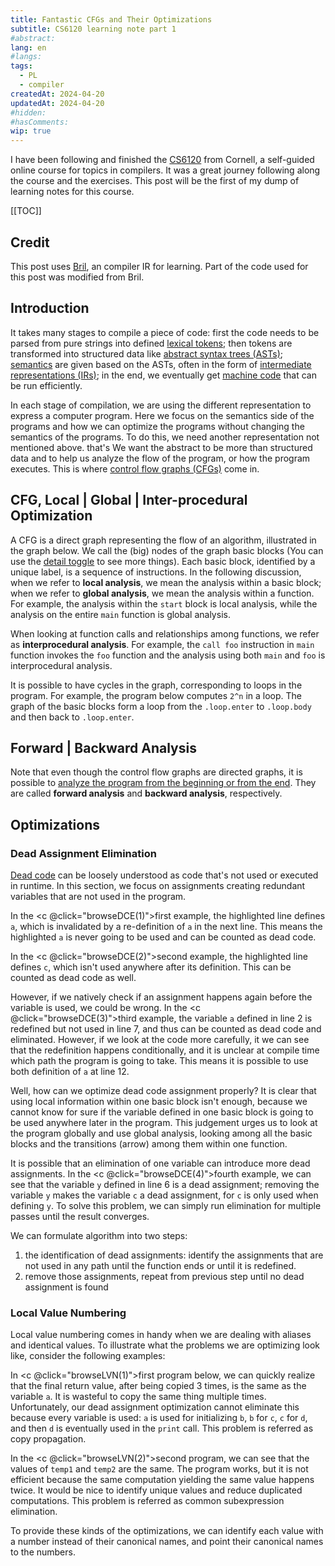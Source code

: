 ```yaml
---
title: Fantastic CFGs and Their Optimizations
subtitle: CS6120 learning note part 1
#abstract: 
lang: en
#langs: 
tags:
  - PL
  - compiler
createdAt: 2024-04-20
updatedAt: 2024-04-20
#hidden: 
#hasComments:
wip: true
---
```


I have been following and finished
the [CS6120](https://www.cs.cornell.edu/courses/cs6120/2023fa/) from Cornell, a
self-guided online course for topics in compilers. It was a great journey
following along the course and the exercises. This post will be the first of my
dump of learning notes for this course.
<!-- more -->

[[TOC]]

## Credit

This post uses [Bril](https://capra.cs.cornell.edu/bril/intro.html),
an compiler IR for learning. Part of the code used for this post was modified
from Bril.

## Introduction

It takes many stages to compile a piece of code: first the code needs to be
parsed from pure strings into defined
[lexical tokens](https://www.wikiwand.com/en/Lexical_token); then tokens are
transformed into structured data like
[abstract syntax trees (ASTs)](https://www.wikiwand.com/en/Abstract_syntax_tree);
[semantics](https://www.wikiwand.com/en/Semantics_(computer_science)) are given
based on the ASTs, often in the form of
[intermediate representations (IRs)](https://www.wikiwand.com/en/Intermediate_representation);
in the end, we eventually get
[machine code](https://www.wikiwand.com/en/Machine_code) that can be run
efficiently.

In each stage of compilation, we are using the different representation to
express a computer program. Here we focus on the semantics side of the programs
and how we can optimize the programs without changing the semantics of the
programs. To do this, we need another representation not mentioned above. that's
We want the abstract to be more than structured data and to help us analyze the
flow of the program, or how the program executes. This is where
[control flow graphs (CFGs)](https://www.wikiwand.com/en/Control-flow_graph)
come in.

<script setup>
import DCERedef from './components/programs/dce/DCERedef.vue';
import DCEUnused from './components/programs/dce/DCEUnused.vue';
import DCENative from './components/programs/dce/DCENative.vue';
import DCEMultiPass from './components/programs/dce/DCEMultipass.vue';

import LVNSimple from "./components/programs/lvn/LVNSimple.vue"; 
import LVNDuplicated from "./components/programs/lvn/LVNDuplicated.vue"; 

import {ref} from 'vue'; 

const dce = ref(null);
const lvn = ref(null);

const cycleCompMapping = {
   'dce': [DCERedef, DCEUnused, DCENative, DCEMultiPass],
   'lvn': [LVNSimple, LVNDuplicated]
};

function browseCycle(comp, count) {
    comp.value.display(count - 1);
}

function browseDCE(count) {
    browseCycle(dce, count)
}

function browseLVN(count) {
   browseCycle(lvn, count)
}
</script>

## CFG, Local | Global | Inter-procedural Optimization

A CFG is a direct graph representing the flow of an algorithm, illustrated in
the graph below. We call the (big) nodes of the graph basic blocks (You can use
the [detail toggle](#branching-instr) to see more things). Each basic block,
identified by a unique label, is a sequence of instructions. In the following
discussion, when we refer to **local analysis**, we mean the analysis within a
basic block; when we refer to **global analysis**, we mean the analysis within a
function. For example, the analysis within the `start` block is local analysis,
while the analysis on the entire `main` function is global analysis.

When looking at function calls and relationships among functions, we refer as
**interprocedural analysis**. For example, the `call foo` instruction in `main`
function invokes the `foo` function and the analysis using both `main` and `foo`
is interprocedural analysis.

<BranchingInstr id="branching-instr" />

It is possible to have cycles in the graph, corresponding to loops in the
program. For example, the program below computes `2^n` in a loop. The graph of
the basic blocks form a loop from the `.loop.enter` to `.loop.body` and then
back to `.loop.enter`.

<SimpleProgram />

## Forward | Backward Analysis

Note that even though the control flow graphs are directed graphs, it is
possible to
[analyze the program from the beginning or from the end](https://www.wikiwand.com/en/Data-flow_analysis).
They are called **forward analysis** and **backward analysis**, respectively.

## Optimizations

### Dead Assignment Elimination

[Dead code](https://www.wikiwand.com/en/Dead_code) can be loosely understood as
code that's not used or executed in runtime. In this section, we focus on
assignments creating redundant variables that are not used in the program.

In the <c @click="browseDCE(1)">first</c> example, the
highlighted line defines `a`, which is invalidated by a re-definition of `a` in
the next line. This means the highlighted `a` is never going to be used and can
be counted as dead code.

In the <c @click="browseDCE(2)">second</c> example, the highlighted
line defines `c`, which isn't used anywhere after its definition. This can be
counted as dead code as well.

However, if we natively check if an assignment happens again before the variable
is used, we could be wrong. In the <c @click="browseDCE(3)">third</c> example,
the variable `a` defined in line 2 is redefined but not used in line 7, and thus
can be counted as dead code and eliminated. However, if we look at the code more
carefully, it we can see that the redefinition happens conditionally, and it is
unclear at compile time which path the program is going to take. This means it
is possible to use both definition of `a` at line 12.

<ProgCycle :progs="cycleCompMapping['dce']" ref="dce"/>

Well, how can we optimize dead code assignment properly? It is clear that using
local information within one basic block isn't enough, because we cannot know
for sure if the variable defined in one basic block is going to be used anywhere
later in the program. This judgement urges us to look at the program globally
and use global analysis, looking among all the basic blocks and the
transitions (arrow) among them within one function.

It is possible that an elimination of one variable can introduce more dead
assignments. In the <c @click="browseDCE(4)">fourth</c> example, we can see that
the variable `y` defined in line 6 is a dead assignment; removing the
variable `y` makes the variable `c` a dead assignment, for `c` is only used when
defining `y`. To solve this problem, we can simply run elimination for multiple
passes until the result converges.

We can formulate algorithm into two steps:

1. the identification of dead assignments: identify the assignments
   that are not used in any path until the function ends or until it is
   redefined.
2. remove those assignments, repeat from previous step until no dead assignment
   is found

### Local Value Numbering

Local value numbering comes in handy when we are dealing with aliases and
identical values. To illustrate what the problems we are optimizing look like,
consider the following examples:

In <c @click="browseLVN(1)">first</c> program below, we can quickly
realize that the final return value, after being copied 3 times, is the same as
the variable `a`. It is wasteful to copy the same thing multiple times.
Unfortunately, our dead assignment optimization cannot eliminate this because
every variable is used: `a` is used for initializing `b`, `b` for `c`, `c`
for `d`, and then `d` is eventually used in the `print` call. This problem is
referred as copy propagation.

In the <c @click="browseLVN(2)">second</c> program, we can see that the values
of `temp1` and `temp2` are the same. The program works, but it is not efficient
because the same computation yielding the same value happens twice. It would be
nice to identify unique values and reduce duplicated computations. This problem
is referred as common subexpression elimination.

<ProgCycle :progs="cycleCompMapping['lvn']" ref="lvn"/>

To provide these kinds of the optimizations, we can identify each value with a
number instead of their canonical names, and point their canonical names to the
numbers. 

